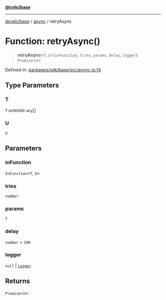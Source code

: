 [**@celo/base**](../../README.md)

***

[@celo/base](../../README.md) / [async](../README.md) / retryAsync

# Function: retryAsync()

> **retryAsync**\<`T`, `U`\>(`inFunction`, `tries`, `params`, `delay`, `logger`): `Promise`\<`U`\>

Defined in: [packages/sdk/base/src/async.ts:14](https://github.com/celo-org/developer-tooling/blob/master/packages/sdk/base/src/async.ts#L14)

## Type Parameters

### T

`T` *extends* `any`[]

### U

`U`

## Parameters

### inFunction

`InFunction`\<`T`, `U`\>

### tries

`number`

### params

`T`

### delay

`number` = `100`

### logger

`null` | [`Logger`](../../logger/type-aliases/Logger.md)

## Returns

`Promise`\<`U`\>
